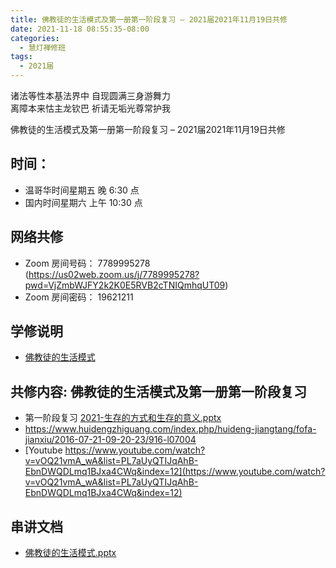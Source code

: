 ```yaml
---
title: 佛教徒的生活模式及第一册第一阶段复习 – 2021届2021年11月19日共修
date: 2021-11-18 08:55:35-08:00
categories:
  - 慧灯禅修班
tags:
  - 2021届
---
```

诸法等性本基法界中 自现圆满三身游舞力  
离障本来怙主龙钦巴 祈请无垢光尊常护我  

佛教徒的生活模式及第一册第一阶段复习 – 2021届2021年11月19日共修

## 时间：

* 温哥华时间星期五 晚 6:30 点
* 国内时间星期六 上午 10:30 点

## 网络共修

* Zoom 房间号码： 7789995278 (<https://us02web.zoom.us/j/7789995278?pwd=VjZmbWJFY2k2K0E5RVB2cTNIQmhqUT09>)
* Zoom 房间密码： 19621211

## 学修说明

- [佛教徒的生活模式](https://mp.weixin.qq.com/s?__biz=MzI2NTQ1NDcxNg==&mid=2247483712&idx=1&sn=3bf2d73faeb030201fe6b68f407dd43a&scene=19#wechat_redirect)


## 共修内容: 佛教徒的生活模式及第一册第一阶段复习

- 第一阶段复习 [2021-生存的方式和生存的意义.pptx](http://huidengchanxiu.net/hdv/f/up/2021-生存的方式和生存的意义.pptx)
- <https://www.huidengzhiguang.com/index.php/huideng-jiangtang/fofa-jianxiu/2016-07-21-09-20-23/916-l07004>
- [Youtube https://www.youtube.com/watch?v=vOQ21vmA_wA&list=PL7aUyQTIJqAhB-EbnDWQDLmq1BJxa4CWq&index=12](https://www.youtube.com/watch?v=vOQ21vmA_wA&list=PL7aUyQTIJqAhB-EbnDWQDLmq1BJxa4CWq&index=12)

## 串讲文档

- [佛教徒的生活模式.pptx](http://huidengchanxiu.net/hdv/f/up/2020慧灯禅修班第十堂课.pptx)